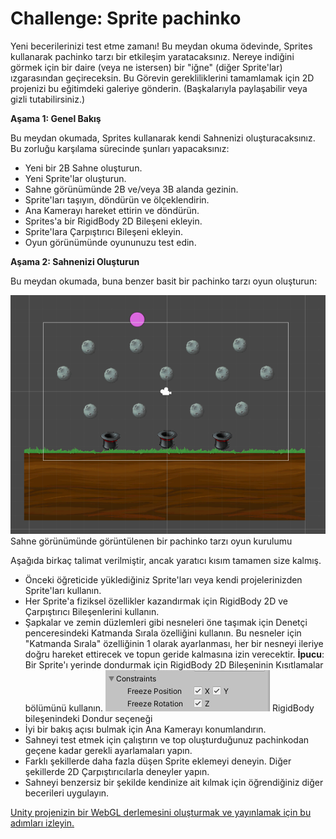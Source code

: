 # Challenge: Sprite pachinko

Yeni becerilerinizi test etme zamanı! Bu meydan okuma ödevinde, Sprites kullanarak pachinko tarzı bir etkileşim yaratacaksınız. Nereye indiğini görmek için bir daire (veya ne istersen) bir "iğne" (diğer Sprite'lar) ızgarasından geçireceksin.
Bu Görevin gerekliliklerini tamamlamak için 2D projenizi bu eğitimdeki galeriye gönderin. (Başkalarıyla paylaşabilir veya gizli tutabilirsiniz.)

**Aşama 1: Genel Bakış**
 
Bu meydan okumada, Sprites kullanarak kendi Sahnenizi oluşturacaksınız. Bu zorluğu karşılama sürecinde şunları yapacaksınız:
 
- Yeni bir 2B Sahne oluşturun.
- Yeni Sprite'lar oluşturun.
- Sahne görünümünde 2B ve/veya 3B alanda gezinin.
- Sprite'ları taşıyın, döndürün ve ölçeklendirin.
- Ana Kamerayı hareket ettirin ve döndürün.
- Sprites'a bir RigidBody 2D Bileşeni ekleyin.
- Sprite'lara Çarpıştırıcı Bileşeni ekleyin.
- Oyun görünümünde oyununuzu test edin.

**Aşama 2: Sahnenizi Oluşturun**

Bu meydan okumada, buna benzer basit bir pachinko tarzı oyun oluşturun:

![figures](https://raw.githubusercontent.com/Kodluyoruz/taskforce/main/unity-essentials/challenge-sprite-pachinko/figures/B.5.4-1.png)
Sahne görünümünde görüntülenen bir pachinko tarzı oyun kurulumu

Aşağıda birkaç talimat verilmiştir, ancak yaratıcı kısım tamamen size kalmış.
- Önceki öğreticide yüklediğiniz Sprite'ları veya kendi projelerinizden Sprite'ları kullanın.
- Her Sprite'a fiziksel özellikler kazandırmak için RigidBody 2D ve Çarpıştırıcı Bileşenlerini kullanın.
- Şapkalar ve zemin düzlemleri gibi nesneleri öne taşımak için Denetçi penceresindeki Katmanda Sırala özelliğini kullanın. Bu nesneler için "Katmanda Sırala" özelliğinin 1 olarak ayarlanması, her bir nesneyi ileriye doğru hareket ettirecek ve topun geride kalmasına izin verecektir.
**İpucu**: Bir Sprite'ı yerinde dondurmak için RigidBody 2D Bileşeninin Kısıtlamalar bölümünü kullanın.
![figures](https://raw.githubusercontent.com/Kodluyoruz/taskforce/main/unity-essentials/challenge-sprite-pachinko/figures/B.5.4-3.png)
RigidBody bileşenindeki Dondur seçeneği
- İyi bir bakış açısı bulmak için Ana Kamerayı konumlandırın.
- Sahneyi test etmek için çalıştırın ve top oluşturduğunuz pachinkodan geçene kadar gerekli ayarlamaları yapın.
- Farklı şekillerde daha fazla düşen Sprite eklemeyi deneyin. Diğer şekillerde 2D Çarpıştırıcılarla deneyler yapın.
- Sahneyi benzersiz bir şekilde kendinize ait kılmak için öğrendiğiniz diğer becerileri uygulayın.


[Unity projenizin bir WebGL derlemesini oluşturmak ve yayınlamak için bu adımları izleyin.](https://learn.unity.com/tutorial/creating-and-publishing-webgl-builds)















